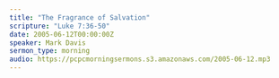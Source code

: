 ```yaml
---
title: "The Fragrance of Salvation"
scripture: "Luke 7:36-50"
date: 2005-06-12T00:00:00Z
speaker: Mark Davis
sermon_type: morning
audio: https://pcpcmorningsermons.s3.amazonaws.com/2005-06-12.mp3 
---
```



